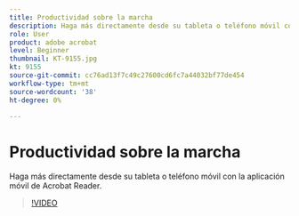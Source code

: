 ```yaml
---
title: Productividad sobre la marcha
description: Haga más directamente desde su tableta o teléfono móvil con la aplicación móvil de Acrobat Reader
role: User
product: adobe acrobat
level: Beginner
thumbnail: KT-9155.jpg
kt: 9155
source-git-commit: cc76ad13f7c49c27600cd6fc7a44032bf77de454
workflow-type: tm+mt
source-wordcount: '38'
ht-degree: 0%

---
```


# Productividad sobre la marcha

Haga más directamente desde su tableta o teléfono móvil con la aplicación móvil de Acrobat Reader.

>[!VIDEO](https://video.tv.adobe.com/v/337972?hidetitle=true)
